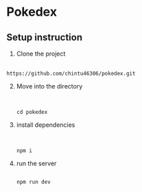 # Pokedex

## Setup instruction

  1. Clone the project <br><br>
    
    https://github.com/chintu46306/pokedex.git
    
    

 2. Move into the directory <br><br>
    ```
    
    cd pokedex

    ```
3. install dependencies   <br><br>
    ```

    npm i

    ```
4. run the server
    ```

    npm run dev

    
    ```



    

